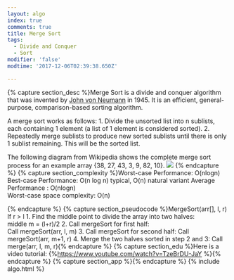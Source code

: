 ```yaml
---
layout: algo
index: true
comments: true
title: Merge Sort
tags:
  - Divide and Conquer
  - Sort
modifier: 'false'
modtime: '2017-12-06T02:39:38.650Z'

---
```

{% capture section_desc %}Merge Sort is a divide and conquer algorithm that was invented by [John von Neumann](https://en.wikipedia.org/wiki/John_von_Neumann) in 1945. It is an efficient, general-purpose, comparison-based sorting algorithm. 

A merge sort works as follows:
		1. Divide the unsorted list into n sublists, each containing 1 element (a list of 1 element is considered sorted).
		2. Repeatedly merge sublists to produce new sorted sublists until there is only 1 sublist remaining. This will be the sorted list.
		
The following diagram from Wikipedia shows the complete merge sort process for an example array {38, 27, 43, 3, 9, 82, 10}. 
![](http://www.geeksforgeeks.org/wp-content/uploads/Merge-Sort-Tutorial.png)
{% endcapture %}
{% capture section_complexity %}Worst-case Performance:        O(nlogn) 
Best-case Performance:          O(n log n) typical,
																						     O(n) natural variant
Average Performance :            O(nlogn)			
Worst-case space complexity: O(n)

{% endcapture %}
{% capture section_pseudocode %}MergeSort(arr[], l,  r)
If r > l
     1. Find the middle point to divide the array into two halves:  
             middle m = (l+r)/2
     2. Call mergeSort for first half:   
             Call mergeSort(arr, l, m)
     3. Call mergeSort for second half:
             Call mergeSort(arr, m+1, r)
     4. Merge the two halves sorted in step 2 and 3:
             Call merge(arr, l, m, r){% endcapture %}
{% capture section_edu %}Here is a video tutorial:
{%https://www.youtube.com/watch?v=TzeBrDU-JaY %}{% endcapture %}
{% capture section_app %}{% endcapture %}
{% include algo.html %}